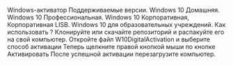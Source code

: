 Windows-активатор
Поддерживаемые версии.
Windows 10 Домашняя.
Windows 10 Профессиональная.
Windows 10 Корпоративная, Корпоративная LISB.
Windows 10 для образовательных учреждений.
Как использовать ?
Клонируйте или скачайте репозиторий и распакуйте его на свой компьютер.
Откройте файл W10DigitalActivation и выберите способ активации
Теперь щелкните правой кнопкой мыши по кнопке Активировать
После успешной активации перезагрузите компьютер.
